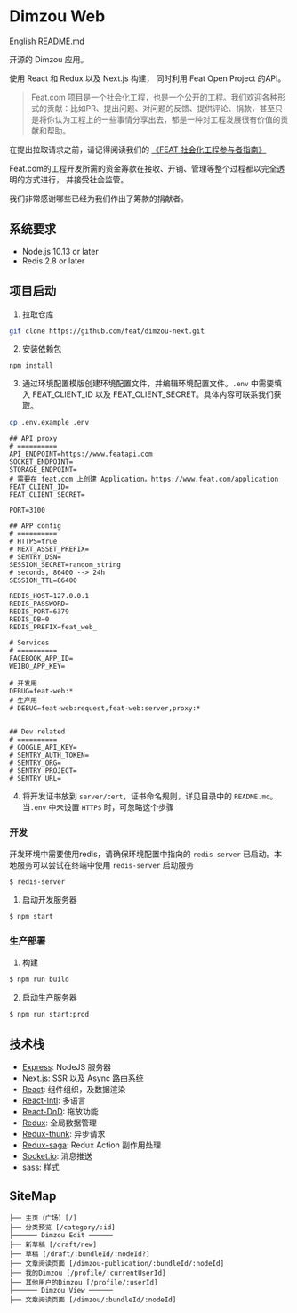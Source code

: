 # Dimzou Web

[English README.md](./README-en.md)

开源的 Dimzou 应用。

使用 React 和 Redux 以及 Next.js 构建， 同时利用 Feat Open Project 的API。

> Feat.com 项目是一个社会化工程，也是一个公开的工程。我们欢迎各种形式的贡献：比如PR、提出问题、对问题的反馈、提供评论、捐款，甚至只是将你认为工程上的一些事情分享出去，都是一种对工程发展很有价值的贡献和帮助。

在提出拉取请求之前，请记得阅读我们的 [《FEAT 社会化工程参与者指南》](https://www.featapi.com/guides/contribution/)

Feat.com的工程开发所需的资金筹款在接收、开销、管理等整个过程都以完全透明的方式进行， 并接受社会监管。 

我们非常感谢哪些已经为我们作出了筹款的捐献者。

## 系统要求
* Node.js 10.13 or later
* Redis 2.8 or later

## 项目启动

1. 拉取仓库

  ```bash
  git clone https://github.com/feat/dimzou-next.git
  ```

2. 安装依赖包

  ```
  npm install
  ```

3. 通过环境配置模版创建环境配置文件，并编辑环境配置文件。`.env` 中需要填入 FEAT_CLIENT_ID 以及 FEAT_CLIENT_SECRET。具体内容可联系我们获取。

  ```bash
  cp .env.example .env
  ```

  ```
  ## API proxy
  # ==========
  API_ENDPOINT=https://www.featapi.com
  SOCKET_ENDPOINT=
  STORAGE_ENDPOINT=
  # 需要在 feat.com 上创建 Application。https://www.feat.com/application
  FEAT_CLIENT_ID=
  FEAT_CLIENT_SECRET=

  PORT=3100

  ## APP config
  # ==========
  # HTTPS=true
  # NEXT_ASSET_PREFIX=
  # SENTRY_DSN=
  SESSION_SECRET=random_string
  # seconds, 86400 --> 24h
  SESSION_TTL=86400

  REDIS_HOST=127.0.0.1
  REDIS_PASSWORD=
  REDIS_PORT=6379
  REDIS_DB=0
  REDIS_PREFIX=feat_web_

  # Services
  # ==========
  FACEBOOK_APP_ID=
  WEIBO_APP_KEY=

  # 开发用
  DEBUG=feat-web:*
  # 生产用
  # DEBUG=feat-web:request,feat-web:server,proxy:*


  ## Dev related
  # ==========
  # GOOGLE_API_KEY=
  # SENTRY_AUTH_TOKEN=
  # SENTRY_ORG=
  # SENTRY_PROJECT=
  # SENTRY_URL=

  ```

4. 将开发证书放到 `server/cert`，证书命名规则，详见目录中的 `README.md`。当`.env` 中未设置 `HTTPS` 时，可忽略这个步骤

### 开发

开发环境中需要使用redis，请确保环境配置中指向的 `redis-server` 已启动。本地服务可以尝试在终端中使用 `redis-server` 启动服务

```bash
$ redis-server
```

1. 启动开发服务器

  ```bash
  $ npm start
  ```

### 生产部署

1. 构建

  ```bash
  $ npm run build
  ```

2. 启动生产服务器

  ```bash
  $ npm run start:prod
  ```

## 技术栈

- [Express](https://expressjs.com/en/api.html): NodeJS 服务器
- [Next.js](https://nextjs.org/): SSR 以及 Async 路由系统
- [React](https://reactjs.org/): 组件组织，及数据渲染
- [React-Intl](https://formatjs.io/docs/react-intl/): 多语言
- [React-DnD](https://react-dnd.github.io/react-dnd/): 拖放功能
- [Redux](https://redux.js.org/): 全局数据管理
- [Redux-thunk](https://github.com/reduxjs/redux-thunk): 异步请求
- [Redux-saga](https://redux-saga.js.org/): Redux Action 副作用处理
- [Socket.io](https://socket.io/): 消息推送
- [sass](https://sass-lang.com/): 样式

## SiteMap

```
├── 主页（广场）[/]
├── 分类预览 [/category/:id]
├────── Dimzou Edit ──────
├── 新草稿 [/draft/new]
├── 草稿 [/draft/:bundleId/:nodeId?]
├── 文章阅读页面 [/dimzou-publication/:bundleId/:nodeId]
├── 我的Dimzou [/profile/:currentUserId]
├── 其他用户的Dimzou [/profile/:userId]
├────── Dimzou View ──────
├── 文章阅读页面 [/dimzou/:bundleId/:nodeId]
```
